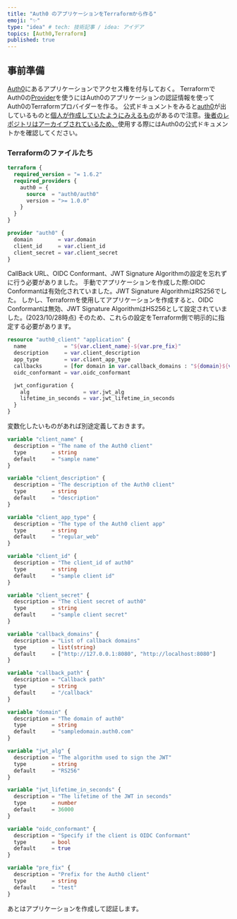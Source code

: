 ```yaml
---
title: "Auth0 のアプリケーションをTerraformから作る"
emoji: "✨"
type: "idea" # tech: 技術記事 / idea: アイデア
topics: [Auth0,Terraform]
published: true
---
```


## 事前準備

[Auth0](https://auth0.com/docs/get-started/auth0-overview)にあるアプリケーションでアクセス権を付与しておく。
TerraformでAuth0の[Provider](https://github.com/auth0/terraform-provider-auth0)を使うにはAuth0のアプリケーションの認証情報を使ってAuth0のTerraformプロバイダーを作る。
公式ドキュメントをみると[auth0](https://registry.terraform.io/providers/auth0/auth0/latest/docs)が出しているものと[個人が作成していたようにみえるもの](https://registry.terraform.io/providers/alexkappa/auth0/latest/docs)があるので注意。[後者のレポジトリはアーカイブされているため、](https://github.com/alexkappa/terraform-provider-auth0)使用する際にはAuth0の公式ドキュメントかを確認してください。

### Terraformのファイルたち

```provider.tf
terraform {
  required_version = "= 1.6.2"
  required_providers {
    auth0 = {
      source  = "auth0/auth0"
      version = ">= 1.0.0"
    }
  }
}

provider "auth0" {
  domain        = var.domain
  client_id     = var.client_id
  client_secret = var.client_secret
}
```

CallBack URL、OIDC Conformant、JWT Signature Algorithmの設定を忘れずに行う必要がありました。
手動でアプリケーションを作成した際:OIDC Conformantは有効化されていました。JWT Signature AlgorithmはRS256でした。
しかし、Terraformを使用してアプリケーションを作成すると、OIDC Conformantは無効、JWT Signature AlgorithmはHS256として設定されていました。(2023/10/28時点) そのため、これらの設定をTerraform側で明示的に指定する必要があります。

```main.tf
resource "auth0_client" "application" {
  name            = "${var.client_name}-${var.pre_fix}"
  description     = var.client_description
  app_type        = var.client_app_type
  callbacks       = [for domain in var.callback_domains : "${domain}${var.callback_path}"]
  oidc_conformant = var.oidc_conformant

  jwt_configuration {
    alg                 = var.jwt_alg
    lifetime_in_seconds = var.jwt_lifetime_in_seconds
  }
}

```

変数化したいものがあれば別途定義しておきます。

```variables.tf
variable "client_name" {
  description = "The name of the Auth0 client"
  type        = string
  default     = "sample name"
}

variable "client_description" {
  description = "The description of the Auth0 client"
  type        = string
  default     = "description"
}

variable "client_app_type" {
  description = "The type of the Auth0 client app"
  type        = string
  default     = "regular_web"
}

variable "client_id" {
  description = "The client_id of auth0"
  type        = string
  default     = "sample client id"
}

variable "client_secret" {
  description = "The client secret of auth0"
  type        = string
  default     = "sample client secret"
}

variable "callback_domains" {
  description = "List of callback domains"
  type        = list(string)
  default     = ["http://127.0.0.1:8080", "http://localhost:8080"]
}

variable "callback_path" {
  description = "Callback path"
  type        = string
  default     = "/callback"
}

variable "domain" {
  description = "The domain of auth0"
  type        = string
  default     = "sampledomain.auth0.com"
}

variable "jwt_alg" {
  description = "The algorithm used to sign the JWT"
  type        = string
  default     = "RS256"
}

variable "jwt_lifetime_in_seconds" {
  description = "The lifetime of the JWT in seconds"
  type        = number
  default     = 36000
}

variable "oidc_conformant" {
  description = "Specify if the client is OIDC Conformant"
  type        = bool
  default     = true
}

variable "pre_fix" {
  description = "Prefix for the Auth0 client"
  type        = string
  default     = "test"
}

```

あとはアプリケーションを作成して認証します。

